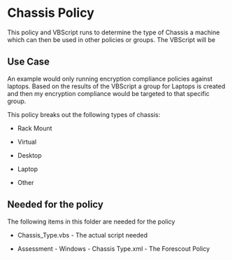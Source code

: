 # Chassis Policy

This policy and VBScript runs to determine the type of Chassis a machine which can then be used in other policies or groups. The VBScript will be

## Use Case

An example would only running encryption compliance policies against laptops. Based on the results of the VBScript a group for Laptops is created and then my encryption compliance would be targeted to that specific group.

This policy breaks out the following types of chassis:

- Rack Mount

- Virtual

- Desktop

- Laptop

- Other

## Needed for the policy

The following items in this folder are needed for the policy

- Chassis_Type.vbs - The actual script needed

- Assessment - Windows - Chassis Type.xml - The Forescout Policy
